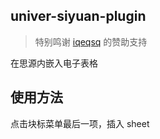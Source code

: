 ## univer-siyuan-plugin

> 特别鸣谢 [iqeqsq](https://ld246.com/member/iqeqsq) 的赞助支持

在思源内嵌入电子表格

## 使用方法

点击块标菜单最后一项，插入 sheet